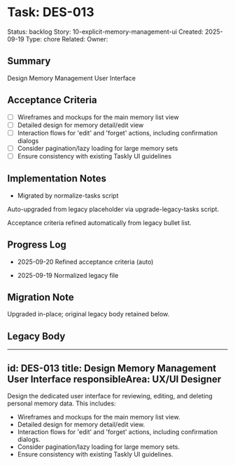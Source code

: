 # Task: DES-013
Status: backlog
Story: 10-explicit-memory-management-ui
Created: 2025-09-19
Type: chore
Related:
Owner:

## Summary
Design Memory Management User Interface

## Acceptance Criteria

- [ ] Wireframes and mockups for the main memory list view
- [ ] Detailed design for memory detail/edit view
- [ ] Interaction flows for 'edit' and 'forget' actions, including confirmation dialogs
- [ ] Consider pagination/lazy loading for large memory sets
- [ ] Ensure consistency with existing Taskly UI guidelines

## Implementation Notes
- Migrated by normalize-tasks script

Auto-upgraded from legacy placeholder via upgrade-legacy-tasks script.


Acceptance criteria refined automatically from legacy bullet list.
## Progress Log
- 2025-09-20 Refined acceptance criteria (auto)

- 2025-09-19 Normalized legacy file
## Migration Note
Upgraded in-place; original legacy body retained below.

## Legacy Body
---
id: DES-013
title: Design Memory Management User Interface
responsibleArea: UX/UI Designer
---
Design the dedicated user interface for reviewing, editing, and deleting personal memory data. This includes:
*   Wireframes and mockups for the main memory list view.
*   Detailed design for memory detail/edit view.
*   Interaction flows for 'edit' and 'forget' actions, including confirmation dialogs.
*   Consider pagination/lazy loading for large memory sets.
*   Ensure consistency with existing Taskly UI guidelines.